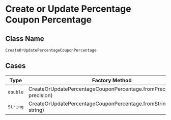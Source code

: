 
# Create or Update Percentage Coupon Percentage

## Class Name

`CreateOrUpdatePercentageCouponPercentage`

## Cases

| Type | Factory Method |
|  --- | --- |
| `double` | CreateOrUpdatePercentageCouponPercentage.fromPrecision(double precision) |
| `String` | CreateOrUpdatePercentageCouponPercentage.fromString(String string) |

